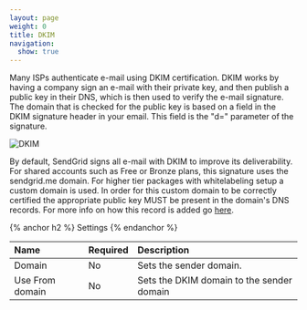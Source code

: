```yaml
---
layout: page
weight: 0
title: DKIM
navigation:
  show: true
---
```


Many ISPs authenticate e-mail using DKIM certification. DKIM works by having a company sign an e-mail with their private key, and then publish a public key in their DNS, which is then used to verify the e-mail signature. The domain that is checked for the public key is based on a field in the DKIM signature header in your email. This field is the "d=" parameter of the signature.

![]({{root_url}}/images/dkim.png "DKIM")

By default, SendGrid signs all e-mail with DKIM to improve its deliverability. For shared accounts such as Free or Bronze plans, this signature uses the sendgrid.me domain. For higher tier packages with whitelabeling setup a custom domain is used. In order for this custom domain to be correctly certified the appropriate public key MUST be present in the domain's DNS records. For more info on how this record is added go [here]({{root_url}}/User_Guide/whitelabel_wizard.html).


{% anchor h2 %} Settings {% endanchor %}


<table>
<thead>
<tr class="header">
<th align="left">Name</th>
<th align="left">Required</th>
<th align="left">Description</th>
</tr>
</thead>
<tbody>
<tr class="odd">
<td align="left">Domain</td>
<td align="left">No</td>
<td align="left">Sets the sender domain.</td>
</tr>
<tr class="even">
<td align="left">Use From domain</td>
<td align="left">No</td>
<td align="left">Sets the DKIM domain to the sender domain</td>
</tr>
</tbody>
</table>


